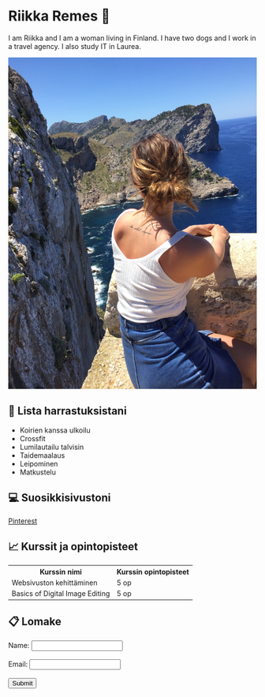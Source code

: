 <!DOCTYPE html>
<html>
<head>
  <title>My First HTML Page</title>
</head>
<body>
  <h1>Riikka Remes &#127800</h1>
  <p>I am Riikka and I am a woman living in Finland. I have two dogs and I work in a travel agency. I also study IT in Laurea.</p>
  <img src="./IMG_0978.jpg" alt="nainen katselee merta korkealla näköalatasanteella selkä kameraan päin">
  <h2>&#128054 Lista harrastuksistani</h2>
    <ul>
      <li>Koirien kanssa ulkoilu</li>
      <li>Crossfit</li>
      <li>Lumilautailu talvisin</li>
      <li>Taidemaalaus</li>
      <li>Leipominen</li>
      <li>Matkustelu</li>
      </ul>
  <h2>&#128187 Suosikkisivustoni</h2>
      <a href="https://fi.pinterest.com/">Pinterest</a>
  <h2>&#128200 Kurssit ja opintopisteet</h2>
  <table>
      <tr>
          <th>Kurssin nimi</th>
          <th>Kurssin opintopisteet</th>
      </tr>
      <tr>
        <td>Websivuston kehittäminen</td>
          <td>5 op</td>
      </tr>
      <tr>
        <td>Basics of Digital Image Editing</td>
          <td>5 op</td>
      </tr>
  </table>
  <h2>&#128203 Lomake</h2>
  
  <form>
      <label for="name">Name:</label>
      <input type:"text" id="name" name="name"><br><br>
      <label for="email">Email:</label>
      <input type"email" id="email" name="email"><br><br>
      <input type="submit" value""Submit">
      </form>



</body>
</html>
